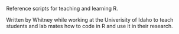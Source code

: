 Reference scripts for teaching and learning R.

Written by Whitney while working at the Univerisity of Idaho to teach students and lab mates how to code in R and use it in their research.
